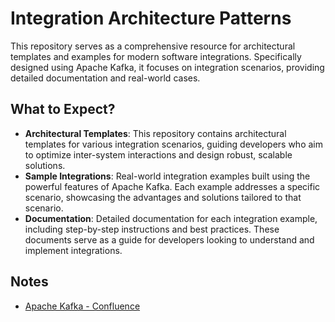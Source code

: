 # Integration Architecture Patterns

This repository serves as a comprehensive resource for architectural templates and examples for modern software integrations. Specifically designed using Apache Kafka, it focuses on integration scenarios, providing detailed documentation and real-world cases.

## What to Expect?
- **Architectural Templates**: This repository contains architectural templates for various integration scenarios, guiding developers who aim to optimize inter-system interactions and design robust, scalable solutions.
- **Sample Integrations**: Real-world integration examples built using the powerful features of Apache Kafka. Each example addresses a specific scenario, showcasing the advantages and solutions tailored to that scenario.
- **Documentation**: Detailed documentation for each integration example, including step-by-step instructions and best practices. These documents serve as a guide for developers looking to understand and implement integrations.

## Notes
- [Apache Kafka - Confluence](https://cwiki.apache.org/confluence/display/KAFKA/Index)
